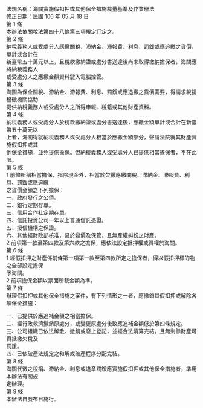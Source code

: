 法規名稱：海關實施假扣押或其他保全措施裁量基準及作業辦法  
修正日期：民國 106 年 05 月 18 日  
第 1 條  
本辦法依關稅法第四十八條第三項規定訂定之。  
第 2 條  
納稅義務人或受處分人應繳關稅、滯納金、滯報費、利息、罰鍰或應追繳之貨價，單計或合計在  
新臺幣五十萬元以上，且稅款繳納證或處分書送達後尚未取得繳納擔保者，海關應將納稅義務人  
或受處分人之應繳金額資料鍵入電腦控管。  
第 3 條  
海關為保全關稅、滯納金、滯報費、利息、罰鍰或應追繳之貨價需要，得請求稅捐稽徵機關協助  
提供納稅義務人或受處分人之所得申報、稅籍或其他財產資料。  
第 4 條  
納稅義務人或受處分人於稅款繳納證或處分書送達後，應繳金額單計或合計在新臺幣五十萬元以  
上者，海關得就納稅義務人或受處分人相當於應繳金額部分，聲請法院就其財產實施假扣押或其  
他保全措施，並免提供擔保。但納稅義務人或受處分人已提供相當擔保者，不在此限。  
第 5 條  
1 前條所稱相當擔保，指除現金外，相當於欠繳應繳關稅、滯納金、滯報費、利息、罰鍰或應追繳  
之貨價金額之下列擔保：  
一、政府發行之公債。  
二、銀行定期存單。  
三、信用合作社定期存單。  
四、信託投資公司一年以上普通信託憑證。  
五、授信機構之保證。  
六、其他經財政部核准，易於變價及保管，且無產權糾紛之財產。  
2 前項第一款至第四款及第六款之擔保，應依法設定抵押權或質權於海關。  
第 6 條  
1 經假扣押之財產係前條第一項第一款至第四款所定之擔保者，得以假扣押標的物之全部設定擔保  
予海關。  
2 前項擔保金額以票面所載金額為準。  
第 7 條  
辦理假扣押或其他保全措施之案件，有下列情形之一者，應撤銷其假扣押或解除各項保全措施：  


一、已提供於應追補金額之相當擔保。  
二、經行政救濟撤銷原處分，或變更原處分後致應追補金額低於第四條規定。  
三、公司組織已依法解散、撤銷或廢止登記，並經合法清算完結，且無剩餘財產可資抵繳欠稅及  
罰鍰。  
四、已依破產法規定之和解或破產程序分配完結。  
第 8 條  
海關代徵之稅捐、滯納金、利息或違章罰鍰應實施假扣押或其他保全措施者，準用本辦法有關規  
定辦理。  
第 9 條  
本辦法自發布日施行。  


